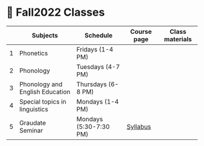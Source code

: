 # 🌿 Fall2022 Classes

| | Subjects | Schedule | Course page | Class materials |
|---|---|---|---|---|
| 1 | Phonetics | Fridays (1-4 PM)  |  |  |
| 2 | Phonology | Tuesdays (4-7 PM) |  |  |
| 3 | Phonology and English Education | Thursdays (6-8 PM) |  |  |
| 4 | Special topics in linguistics | Mondays (1-4 PM) |  |  |
| 5 | Graudate Seminar | Mondays (5:30-7:30 PM) | [Syllabus](/Grad_Seminar.md) | |


